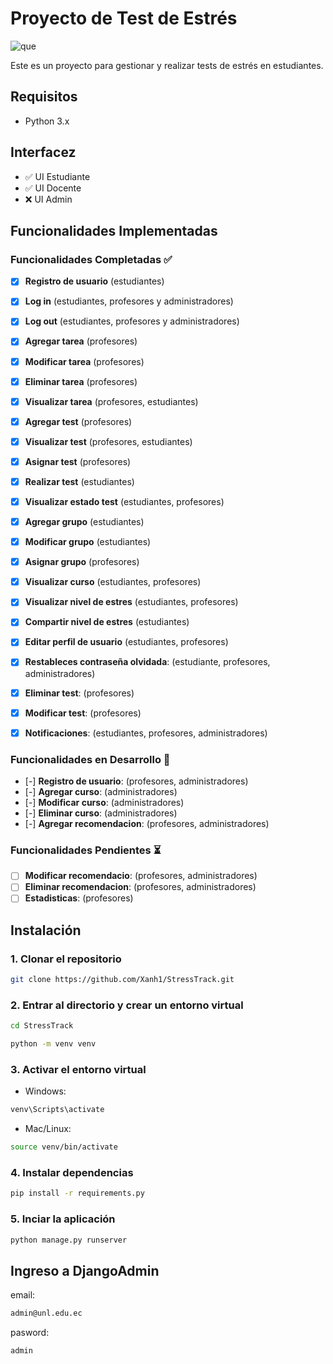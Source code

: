 
# Proyecto de Test de Estrés
![que](https://github.com/user-attachments/assets/e89b4b4e-7ba7-4804-ad34-18b3f4324431)

Este es un proyecto para gestionar y realizar tests de estrés en estudiantes.

## Requisitos

- Python 3.x

## Interfacez

- ✅ UI Estudiante
- ✅ UI Docente
- ❌ UI Admin

## Funcionalidades Implementadas

### Funcionalidades Completadas ✅

- [x] **Registro de usuario** (estudiantes)
- [x] **Log in** (estudiantes, profesores y administradores)
- [x] **Log out** (estudiantes, profesores y administradores)
- [x] **Agregar tarea** (profesores)
- [x] **Modificar tarea** (profesores)
- [x] **Eliminar tarea** (profesores)
- [x] **Visualizar tarea** (profesores, estudiantes)
- [x] **Agregar test** (profesores)
- [x] **Visualizar test** (profesores, estudiantes)
- [x] **Asignar test** (profesores)
- [x] **Realizar test** (estudiantes)
- [x] **Visualizar estado test** (estudiantes, profesores)
- [x] **Agregar grupo** (estudiantes)
- [x] **Modificar grupo** (estudiantes)
- [x] **Asignar grupo** (profesores)
- [x] **Visualizar curso** (estudiantes, profesores)
- [x] **Visualizar nivel de estres** (estudiantes, profesores)
- [x] **Compartir nivel de estres** (estudiantes)
- [x] **Editar perfil de usuario** (estudiantes, profesores)
- [x] **Restableces contraseña olvidada**: (estudiante, profesores, administradores)
- [x] **Eliminar test**: (profesores)
- [x] **Modificar test**: (profesores)
- [x] **Notificaciones**: (estudiantes, profesores, administradores)


### Funcionalidades en Desarrollo 🚀
- [-] **Registro de usuario**: (profesores, administradores)
- [-] **Agregar curso**: (administradores)
- [-] **Modificar curso**: (administradores)
- [-] **Eliminar curso**: (administradores)
- [-] **Agregar recomendacion**: (profesores, administradores)

### Funcionalidades Pendientes ⏳
- [ ] **Modificar recomendacio**: (profesores, administradores)
- [ ] **Eliminar recomendacion**: (profesores, administradores)
- [ ] **Estadisticas**: (profesores)

## Instalación

### 1. Clonar el repositorio
```bash
git clone https://github.com/Xanh1/StressTrack.git
```

### 2. Entrar al directorio y crear un entorno virtual
```bash
cd StressTrack
```
```bash
python -m venv venv
```

### 3. Activar el entorno virtual
* Windows:
```bash
venv\Scripts\activate
```

* Mac/Linux:
```bash
source venv/bin/activate
```

### 4. Instalar dependencias
```bash
pip install -r requirements.py
```

### 5. Inciar la aplicación
```bash
python manage.py runserver
```
## Ingreso a DjangoAdmin
email:
```bash
admin@unl.edu.ec
```
pasword:
```bash
admin
```

